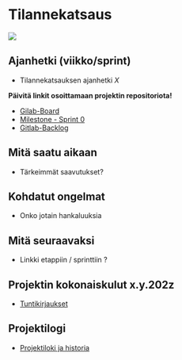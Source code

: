# Tilannekatsaus

![](https://openclipart.org/image/400px/svg_to_png/173434/interview.png)

## Ajanhetki (viikko/sprint)

* Tilannekatsauksen ajanhetki _X_

**Päivitä linkit osoittamaan projektin repositoriota!**

* [Gilab-Board](https://gitlab.labranet.jamk.fi/jamkit/project-templates/opf-core-template-v2/-/boards/5192)
* [Milestone - Sprint 0](https://gitlab.labranet.jamk.fi/open-project-framework/opf-virtual-company-v1/core/-/milestones/2)
* [Gitlab-Backlog](https://gitlab.labranet.jamk.fi/open-project-framework/opf-virtual-company-v1/core/issues?scope=all&utf8=%E2%9C%93&state=opened&milestone_title=Backlog)


## Mitä saatu aikaan

* Tärkeimmät saavutukset?

## Kohdatut ongelmat

* Onko jotain hankaluuksia

## Mitä seuraavaksi

* Linkki etappiin / sprinttiin ?

## Projektin kokonaiskulut x.y.202z

* [Tuntikirjaukset]()

## Projektilogi

* [Projektiloki ja historia](projektiloki.md)

